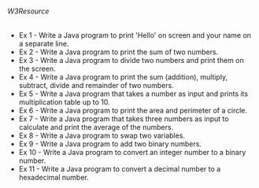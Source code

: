 ###### W3Resource
- Ex 1 - Write a Java program to print 'Hello' on screen and your name on a separate line.
- Ex 2 - Write a Java program to print the sum of two numbers.
- Ex 3 - Write a Java program to divide two numbers and print them on the screen.
- Ex 4 - Write a Java program to print the sum (addition), multiply, subtract, divide and remainder of two numbers.
- Ex 5 - Write a Java program that takes a number as input and prints its multiplication table up to 10.
- Ex 6 - Write a Java program to print the area and perimeter of a circle.
- Ex 7 - Write a Java program that takes three numbers as input to calculate and print the average of the numbers.
- Ex 8 - Write a Java program to swap two variables.
- Ex 9 - Write a Java program to add two binary numbers.
- Ex 10 - Write a Java program to convert an integer number to a binary number.
- Ex 11 - Write a Java program to convert a decimal number to a hexadecimal number.
